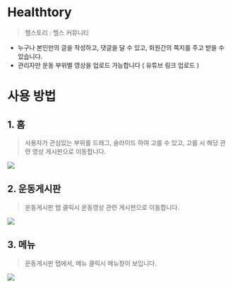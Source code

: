 # Healthtory
> 헬스토리 : 헬스 커뮤니티
- 누구나 본인만의 글을 작성하고, 댓글을 달 수 있고, 회원간의 쪽지를 주고 받을 수 있습니다.
- 관리자만 운동 부위별 영상을 업로드 가능합니다 ( 유튜브 링크 업로드 )

# 사용 방법

## 1. 홈
> 사용자가 관심있는 부위를 드래그, 슬라이드 하여 고를 수 있고, 고를 시 해당 관련 영상 게시판으로 이동합니다.
<img src="https://images.velog.io/images/cjw960703/post/6045ec2a-5ca0-4dbf-8f3a-0c5f2be08f85/healthtory.png">

## 2. 운동게시판
> 운동게시판 탭 클릭시 운동영상 관련 게시판으로 이동합니다.
<img src="https://images.velog.io/images/cjw960703/post/065753b1-b3f6-4c62-b4c3-389b793431b8/%E1%84%8B%E1%85%AE%E1%86%AB%E1%84%83%E1%85%A9%E1%86%BC%E1%84%80%E1%85%A6%E1%84%89%E1%85%B5%E1%84%91%E1%85%A1%E1%86%AB.png">

## 3. 메뉴
> 운동게시판 탭에서, 메뉴 클릭시 메뉴창이 보입니다.
<img src="https://images.velog.io/images/cjw960703/post/8e69e00b-6d24-4ec3-9aaf-d0b24b7f853c/%E1%84%92%E1%85%A6%E1%86%AF%E1%84%89%E1%85%B3%E1%84%90%E1%85%A9%E1%84%85%E1%85%B5%E1%84%86%E1%85%A6%E1%84%82%E1%85%B2.png">
